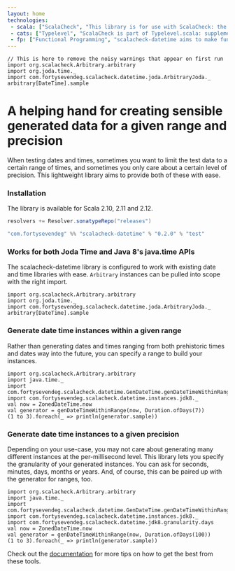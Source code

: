 ```yaml
---
layout: home
technologies:
 - scala: ["ScalaCheck", "This library is for use with ScalaCheck: the property-based testing framework for Scala."]
 - cats: ["Typelevel", "ScalaCheck is part of Typelevel.scala: supplements to the standard library, and much more."]
 - fp: ["Functional Programming", "scalacheck-datetime aims to make functional programming easier to understand and more accessible to all."]
---
```


```tut:invisible
// This is here to remove the noisy warnings that appear on first run
import org.scalacheck.Arbitrary.arbitrary
import org.joda.time._
import com.fortysevendeg.scalacheck.datetime.joda.ArbitraryJoda._
arbitrary[DateTime].sample
```

# A helping hand for creating sensible generated data for a given range and precision
  When testing dates and times, sometimes you want to limit the test data to a certain range of times, and sometimes you only care about a certain level of precision. This lightweight library aims to provide both of these with ease.

### Installation

The library is available for Scala 2.10, 2.11 and 2.12.

```scala
resolvers += Resolver.sonatypeRepo("releases")

"com.fortysevendeg" %% "scalacheck-datetime" % "0.2.0" % "test"
```


### Works for both Joda Time and Java 8's java.time APIs
  The scalacheck-datetime library is configured to work with existing date and time libraries with ease. `Arbitrary` instances can be pulled into scope with the right import.

```tut
import org.scalacheck.Arbitrary.arbitrary
import org.joda.time._
import com.fortysevendeg.scalacheck.datetime.joda.ArbitraryJoda._
arbitrary[DateTime].sample
```


### Generate date time instances within a given range
  Rather than generating dates and times ranging from both prehistoric times and dates way into the future, you can specify a range to build your instances.

```tut
import org.scalacheck.Arbitrary.arbitrary
import java.time._
import com.fortysevendeg.scalacheck.datetime.GenDateTime.genDateTimeWithinRange
import com.fortysevendeg.scalacheck.datetime.instances.jdk8._
val now = ZonedDateTime.now
val generator = genDateTimeWithinRange(now, Duration.ofDays(7))
(1 to 3).foreach(_ => println(generator.sample))
```


### Generate date time instances to a given precision
  Depending on your use-case, you may not care about generating many different instances at the per-millisecond level. This library lets you specify the granularity of your generated instances. You can ask for seconds, minutes, days, months or years. And, of course, this can be paired up with the generator for ranges, too. 

```tut
import org.scalacheck.Arbitrary.arbitrary
import java.time._
import com.fortysevendeg.scalacheck.datetime.GenDateTime.genDateTimeWithinRange
import com.fortysevendeg.scalacheck.datetime.instances.jdk8._
import com.fortysevendeg.scalacheck.datetime.jdk8.granularity.days
val now = ZonedDateTime.now
val generator = genDateTimeWithinRange(now, Duration.ofDays(100))
(1 to 3).foreach(_ => println(generator.sample))
```

Check out the [documentation](/scalacheck-datetime/docs) for more tips on how to get the best from these tools.